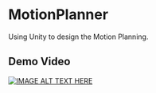 # MotionPlanner
Using Unity to design the Motion Planning.


## Demo Video
[![IMAGE ALT TEXT HERE](https://img.youtube.com/vi/b6zSwEXJRAs/0.jpg)](https://www.youtube.com/watch?v=b6zSwEXJRAs)